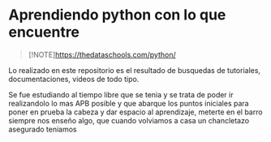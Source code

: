 # Aprendiendo python con lo que encuentre

>[!NOTE]https://thedataschools.com/python/

Lo realizado en este repositorio es el resultado de busquedas de tutoriales, documentaciones, videos de todo tipo.

Se fue estudiando al tiempo libre que se tenia y se trata de poder ir realizandolo lo mas APB posible y que abarque los puntos iniciales para poner en prueba la cabeza y dar espacio al aprendizaje, meterte en el barro siempre nos enseño algo, que cuando volviamos a casa un chancletazo asegurado teniamos 